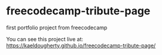 # freecodecamp-tribute-page
first portfolio project from freecodecamp

You can see this project live at:
https://kaeldougherty.github.io/freecodecamp-tribute-page/
